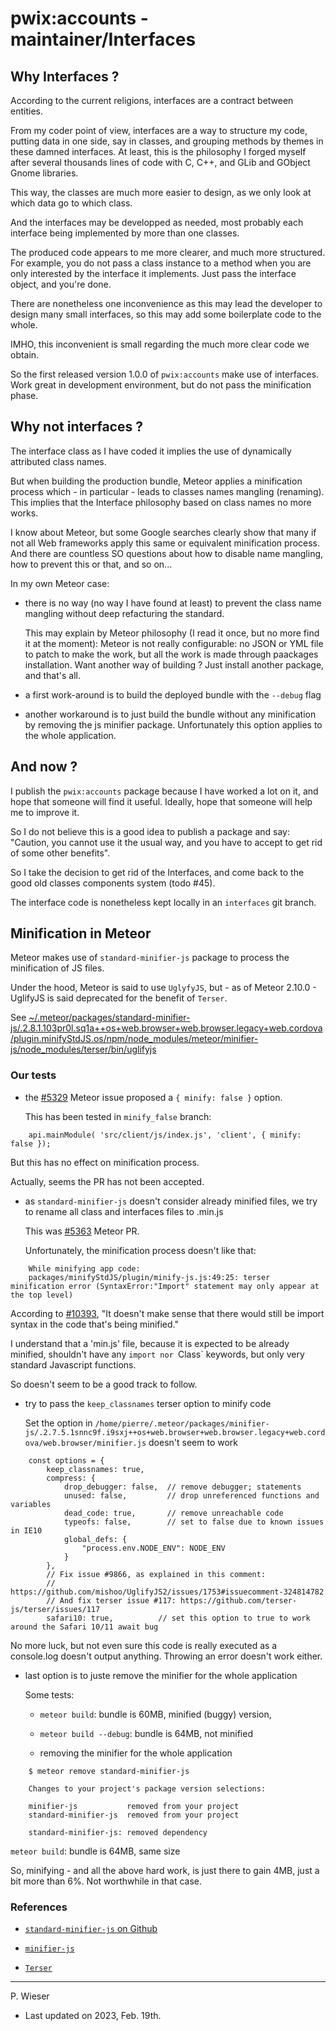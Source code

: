 # pwix:accounts - maintainer/Interfaces

## Why Interfaces ?

According to the current religions, interfaces are a contract between entities.

From my coder point of view, interfaces are a way to structure my code, putting data in one side, say in classes, and grouping methods by themes in these damned interfaces. At least, this is the philosophy I forged myself after several thousands lines of code with C, C++, and GLib and GObject Gnome libraries.

This way, the classes are much more easier to design, as we only look at which data go to which class.

And the interfaces may be developped as needed, most probably each interface being implemented by more than one classes.

The produced code appears to me more clearer, and much more structured. For example, you do not pass a class instance to a method when you are only interested by the interface it implements. Just pass the interface object, and you're done.

There are nonetheless one inconvenience as this may lead the developer to design many small interfaces, so this may add some boilerplate code to the whole.

IMHO, this inconvenient is small regarding the much more clear code we obtain.

So the first released version 1.0.0 of `pwix:accounts` make use of interfaces. Work great in development environment, but do not pass the minification phase.

## Why not interfaces ?

The interface class as I have coded it implies the use of dynamically attributed class names.

But when building the production bundle, Meteor applies a minification process which - in particular - leads to classes names mangling (renaming).
This implies that the Interface philosophy based on class names no more works.

I know about Meteor, but some Google searches clearly show that many if not all Web frameworks apply this same or equivalent minification process. And there are countless SO questions about how to disable name mangling, how to prevent this or that, and so on...

In my own Meteor case:

- there is no way (no way I have found at least) to prevent the class name mangling without deep refacturing the standard.

    This may explain by Meteor philosophy (I read it once, but no more find it at the moment): Meteor is not really configurable: no JSON or YML file to patch to make the work, but all the work is made through paackages installation. Want another way of building ? Just install another package, and that's all. 

- a first work-around is to build the deployed bundle with the `--debug` flag

- another workaround is to just build the bundle without any minification by removing the js minifier package. Unfortunately this option applies to the whole application.

## And now ?

I publish the `pwix:accounts` package because I have worked a lot on it, and hope that someone will find it useful. Ideally, hope that someone will help me to improve it.

So I do not believe this is a good idea to publish a package and say: "Caution, you cannot use it the usual way, and you have to accept to get rid of some other benefits".

So I take the decision to get rid of the Interfaces, and come back to the good old classes components system (todo #45).

The interface code is nonetheless kept locally in an `interfaces` git branch.

## Minification in Meteor

Meteor makes use of `standard-minifier-js` package to process the minification of JS files.

Under the hood, Meteor is said to use `UglyfyJS`, but - as of Meteor 2.10.0 - UglifyJS is said deprecated for the benefit of `Terser`.

See [~/.meteor/packages/standard-minifier-js/.2.8.1.103pr0l.sq1a++os+web.browser+web.browser.legacy+web.cordova/plugin.minifyStdJS.os/npm/node_modules/meteor/minifier-js/node_modules/terser/bin/uglifyjs](~/.meteor/packages/standard-minifier-js/.2.8.1.103pr0l.sq1a++os+web.browser+web.browser.legacy+web.cordova/plugin.minifyStdJS.os/npm/node_modules/meteor/minifier-js/node_modules/terser/bin/uglifyjs)

### Our tests

- the [#5329](https://github.com/meteor/meteor/issues/5329) Meteor issue proposed a `{ minify: false }` option.

    This has been tested in `minify_false` branch:

```
    api.mainModule( 'src/client/js/index.js', 'client', { minify: false });
```

But this has no effect on minification process.

Actually, seems the PR has not been accepted.

- as `standard-minifier-js` doesn't consider already minified files, we try to rename all class and interfaces files to .min.js

    This was [#5363](https://github.com/meteor/meteor/issues/5363) Meteor PR.

    Unfortunately, the minification process doesn't like that:

```
    While minifying app code:
    packages/minifyStdJS/plugin/minify-js.js:49:25: terser minification error (SyntaxError:"Import" statement may only appear at the top level)
```

According to [#10393](https://github.com/meteor/meteor/issues/10393), "It doesn't make sense that there would still be import syntax in the code that's being minified."

I understand that a 'min.js' file, because it is expected to be already minified, shouldn't have any `import nor `Class` keywords, but only very standard Javascript functions.

So doesn't seem to be a good track to follow.

- try to pass the `keep_classnames` terser option to minify code

    Set the option in `/home/pierre/.meteor/packages/minifier-js/.2.7.5.1snnc9f.i9sxj++os+web.browser+web.browser.legacy+web.cordova/web.browser/minifier.js` doesn't seem to work

```
    const options = {
        keep_classnames: true,
        compress: {
            drop_debugger: false,  // remove debugger; statements
            unused: false,         // drop unreferenced functions and variables
            dead_code: true,       // remove unreachable code
            typeofs: false,        // set to false due to known issues in IE10
            global_defs: {
                "process.env.NODE_ENV": NODE_ENV
            }
        },
        // Fix issue #9866, as explained in this comment:
        // https://github.com/mishoo/UglifyJS2/issues/1753#issuecomment-324814782
        // And fix terser issue #117: https://github.com/terser-js/terser/issues/117
        safari10: true,          // set this option to true to work around the Safari 10/11 await bug
```

No more luck, but not even sure this code is really executed as a console.log doesn't output anything. Throwing an error doesn't work either.

- last option is to juste remove the minifier for the whole application

    Some tests:

    - `meteor build`: bundle is 60MB, minified (buggy) version, 

    - `meteor build --debug`:  bundle is 64MB, not minified

    - removing the minifier for the whole application

```
    $ meteor remove standard-minifier-js
                                                
    Changes to your project's package version selections:
                                                
    minifier-js           removed from your project
    standard-minifier-js  removed from your project

    standard-minifier-js: removed dependency
```

`meteor build`:  bundle is 64MB, same size

So, minifying - and all the above hard work, is just there to gain 4MB, just a bit more than 6%. Not worthwhile in that case.

### References

- [`standard-minifier-js` on Github](https://github.com/meteor/meteor/tree/master/packages/standard-minifier-js)

- [`minifier-js`](https://github.com/meteor/meteor/tree/master/packages/minifier-js)

- [`Terser`](https://github.com/terser/terser)

---
P. Wieser
- Last updated on 2023, Feb. 19th.

